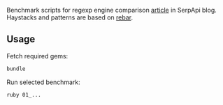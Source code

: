 Benchmark scripts for regexp engine comparison [article](https://serpapi.com/blog/faster-regular-expression-engines-in-ruby/) in SerpApi blog. Haystacks and patterns are based on [rebar](https://github.com/BurntSushi/rebar).

## Usage

Fetch required gems:

```sh
bundle
```

Run selected benchmark:

```sh
ruby 01_...
```
